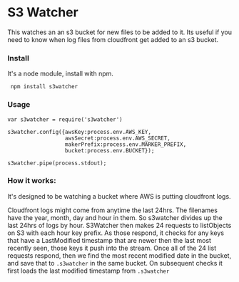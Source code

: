 S3 Watcher
==========


This watches an an s3 bucket for new files to be added to it.  Its useful if you need to know when log files from cloudfront get added to an s3 bucket.


### Install

It's a node module, install with npm.

     npm install s3watcher


### Usage


    var s3watcher = require('s3watcher')

    s3watcher.config({awsKey:process.env.AWS_KEY,
                      awsSecret:process.env.AWS_SECRET,
                      makerPrefix:process.env.MARKER_PREFIX,
                      bucket:process.env.BUCKET});

    s3watcher.pipe(process.stdout);


### How it works:


It's designed to be watching a bucket where AWS is putting cloudfront logs.


Cloudfront logs might come from anytime the last 24hrs. The filenames have the
year, month, day and hour in them. So s3watcher divides up the last 24hrs of
logs by hour. S3Watcher then makes 24 requests to listObjects on S3 with each
hour key prefix. As those respond, it checks for any keys that have a
LastModified timestamp that are newer then the last most recently seen, those
keys it push into the stream. Once all of the 24 list requests respond, then we
find the most recent modified date in the bucket, and save that to `.s3watcher`
in the same bucket. On subsequent checks it first loads the last modified
timestamp from `.s3watcher`
